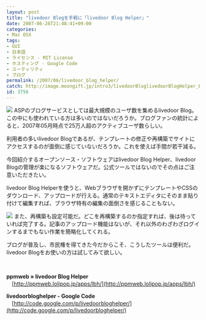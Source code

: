 ```yaml
---
layout: post
title: "livedoor Blogを手軽に「livedoor Blog Helper」"
date: 2007-06-26T21:48:41+09:00
categories:
- Mac OSX
tags: 
- GUI
- 日本語
- ライセンス - MIT License
- ホスティング - Google Code
- ユーティリティ
- ブログ
permalink: /2007/06/livedoor_blog_helper/
catch: http://image.moongift.jp/intro3/livedoorBloglivedoorBlogHelper_B420/3_thumb1.png
id: 3756
---
```

[![](http://image.moongift.jp/intro3/livedoorBloglivedoorBlogHelper_B420/1_thumb1.png)](http://image.moongift.jp/intro3/livedoorBloglivedoorBlogHelper_B420/13.png) ASPのブログサービスとしては最大規模のユーザ数を集めるlivedoor Blog。この中にも使われている方は多いのではないだろうか。ブログファンの統計によると、2007年05月時点で25万人超のアクティブユーザ数らしい。

 

利用者の多いlivedoor Blogであるが、テンプレートの修正や再構築でサイトにアクセスするのが面倒に感じていないだろうか。これを使えば手間が若干減る。

 

今回紹介するオープンソース・ソフトウェアはlivedoor Blog Helper、livedoor Blogの管理が楽になるソフトウェアだ。公式ツールではないのでその点はご注意いただきたい。

 <!--more--> 

livedoor Blog Helperを使うと、Webブラウザを開かずにテンプレートやCSSのダウンロード、アップロードが行える。通常のテキストエディタにそのまま貼り付けて編集すれば、ブラウザ特有の編集の面倒さを感じることもない。

 

[![](http://image.moongift.jp/intro3/livedoorBloglivedoorBlogHelper_B420/3_thumb1.png)](http://image.moongift.jp/intro3/livedoorBloglivedoorBlogHelper_B420/33.png) また、再構築も設定可能だ。どこを再構築するのか指定すれば、後は待っていれば完了する。記事のアップロード機能はないが、それ以外のわざわざログインするまでもない作業を簡略化してくれる。

 

ブログが普及し、市民権を得てきた今だからこそ、こうしたツールは便利だ。livedoor Blogをお使いの方は試してみて欲しい。

 

&nbsp;

 

**ppmweb » livedoor Blog Helper**  
　[http://ppmweb.lolipop.jp/apps/lbh/](http://ppmweb.lolipop.jp/apps/lbh/)

 

**livedoorbloghelper - Google Code**  
　[http://code.google.com/p/livedoorbloghelper/](http://code.google.com/p/livedoorbloghelper/)

